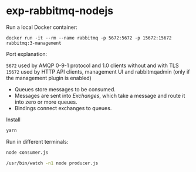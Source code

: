 # exp-rabbitmq-nodejs

Run a local Docker container:

```
docker run -it --rm --name rabbitmq -p 5672:5672 -p 15672:15672 rabbitmq:3-management
```
Port explanation:

`5672` used by AMQP 0-9-1 protocol and 1.0 clients without and with TLS  
`15672` used by HTTP API clients, management UI and rabbitmqadmin (only if the management plugin is enabled)

* Queues store messages to be consumed.
* Messages are sent into *Exchanges*, which take a message and route it into zero or more queues.
* Bindings connect exchanges to queues.

Install
```bash
yarn
```
Run in different terminals:
```bash
node consumer.js

/usr/bin/watch -n1 node producer.js
```

